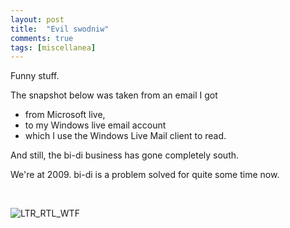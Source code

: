 ```yaml
---
layout: post
title:  "Evil swodniw"
comments: true
tags: [miscellanea]
---
```



Funny stuff.

The snapshot below was taken from an email I got 
- from Microsoft live, 
- to my Windows live email account
- which I use the Windows Live Mail client to read.

And still, the bi-di business has gone completely south. 

We're at 2009. bi-di is a problem solved for quite some time now.&#160; 

&#160;

![LTR_RTL_WTF](http://kenegozi.com/blog/uploaded/WindowsLiveWriter/Evilswodniw_1071A/4bbb39cc-ea52-4a7f-9aa8-e4695d9206c9.png)

